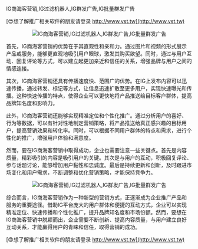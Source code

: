 IG商海客营销,IG过滤机器人,IG群发广告,IG批量群发广告

[😍想了解推广相关软件的朋友请登录 http://www.vst.tw](http://www.vst.tw)

 <center><img src="https://vst.tw/MP4/tuiguang/png/1.png" alt="IG商海客营销,IG过滤机器人,IG群发广告,IG批量群发广告"></center>

首先，IG商海客营销的优势在于其直观性和亲和力。通过图片和视频的形式展示产品或服务，能够更直观地吸引用户眼球，激发其购买欲望。同时，通过与用户互动、回复评论等方式，可以建立起更加亲近和信任的关系，增强品牌与用户之间的情感连接。

其次，IG商海客营销还具有传播速度快、范围广的优势。在IG上发布内容可以迅速传播，通过转发、标记等方式，让信息迅速扩散至更多用户，实现快速曝光和传播。这种快速传播的特点，使得企业可以更快地将产品推送给目标客户群体，提高品牌知名度和影响力。

此外，IG商海客营销还能够实现精准定位和个性化推广。通过分析用户的喜好、行为等数据，可以有针对性地制定营销策略，将产品推送给真正感兴趣的目标用户，提高营销效果和转化率。同时，可以根据不同用户群体的特点和需求，进行个性化的推广，增强用户体验和满意度。

然而，要在IG商海客营销中取得成功，企业也需要注意一些关键点。首先是内容质量，精彩吸引的内容是吸引用户的关键。其次是与用户的互动，积极回复评论、参与话题讨论，能够增加用户黏性和忠诚度。最后是持续更新和创新，及时跟进市场变化和用户需求，不断调整和优化营销策略，才能保持竞争力。

 <center><img src="https://vst.tw/MP4/tuiguang/png/4.png" alt="IG商海客营销,IG过滤机器人,IG群发广告,IG批量群发广告"></center>

综合而言，IG商海客营销作为一种新型的营销方式，正逐渐成为企业推广产品和服务的重要途径。借助IG平台庞大的用户群体和便捷的互动方式，企业可以实现精准定位、快速传播和个性化推广，提升品牌知名度和市场份额。然而，要想在IG商海客营销中脱颖而出，企业需要不断创新、提高内容质量，与用户建立良好互动关系，才能赢得用户的青睐和信任，取得营销的成功。

[😍想了解推广相关软件的朋友请登录 http://www.vst.tw](http://www.vst.tw)



